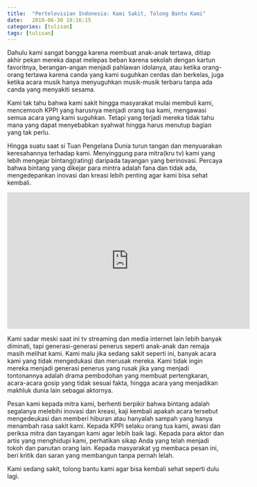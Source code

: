 ```yaml
---
title:  "Pertelevisian Indonesia: Kami Sakit, Tolong Bantu Kami"
date:   2018-06-30 18:16:15
categories: [tulisan]
tags: [tulisan]
---
```


Dahulu kami sangat bangga karena membuat anak-anak tertawa, ditiap akhir pekan mereka dapat melepas beban karena sekolah dengan kartun favoritnya, berangan-angan menjadi pahlawan idolanya, atau ketika orang-orang tertawa karena canda yang kami suguhkan cerdas dan berkelas, juga ketika acara musik hanya menyuguhkan musik-musik terbaru tanpa ada canda yang menyakiti sesama.

Kami tak tahu bahwa kami sakit hingga masyarakat mulai membuli kami, mencemooh KPPI yang harusnya menjadi orang tua kami, mengawasi semua acara yang kami suguhkan. Tetapi yang terjadi mereka tidak tahu mana yang dapat menyebabkan syahwat hingga harus menutup bagian yang tak perlu.

Hingga suatu saat si Tuan Pengelana Dunia turun tangan dan menyuarakan keresahannya terhadap kami. Menyinggung para mitra(kru tv) kami yang lebih mengejar bintang(rating) daripada tayangan yang berinovasi. Percaya bahwa bintang yang dikejar para mintra adalah fana dan tidak ada, mengedepankan inovasi dan kreasi lebih penting agar kami bisa sehat kembali.

<iframe width="560" height="315" src="https://www.youtube.com/embed/1aJc022ftkI" frameborder="0" allow="autoplay; encrypted-media" allowfullscreen></iframe>

Kami sadar meski saat ini tv streaming dan media internet lain lebih banyak diminati, tapi generasi-generasi penerus seperti anak-anak dan remaja masih melihat kami. Kami malu jika sedang sakit seperti ini, banyak acara kami yang tidak mengedukasi dan merusak mereka. Kami tidak ingin mereka menjadi generasi penerus yang rusak jika yang menjadi tontonannya adalah drama pembodohan yang membuat pertengkaran, acara-acara gosip yang tidak sesuai fakta, hingga acara yang menjadikan makhluk dunia lain sebagai aktornya.

Pesan kami kepada mitra kami, berhenti berpikir bahwa bintang adalah segalanya melebihi inovasi dan kreasi, kaji kembali apakah acara tersebut mengedeukasi dan memberi hiburan atau hanyalah sampah yang hanya menambah rasa sakit kami. Kepada KPPI selaku orang tua kami, awasi dan periksa mitra dan tayangan kami agar lebih baik lagi. Kepada para aktor dan artis yang menghidupi kami, perhatikan sikap Anda yang telah menjadi tokoh dan panutan orang lain. Kepada masyarakat yg membaca pesan ini, beri kritik dan saran yang membangun tanpa pernah lelah.

Kami sedang sakit, tolong bantu kami agar bisa kembali sehat seperti dulu lagi.